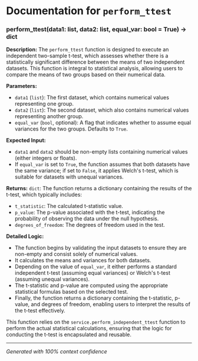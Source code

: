 # Documentation for `perform_ttest`

### perform_ttest(data1: list, data2: list, equal_var: bool = True) -> dict

**Description:**
The `perform_ttest` function is designed to execute an independent two-sample t-test, which assesses whether there is a statistically significant difference between the means of two independent datasets. This function is integral to statistical analysis, allowing users to compare the means of two groups based on their numerical data.

**Parameters:**
- `data1` (`list`): The first dataset, which contains numerical values representing one group.
- `data2` (`list`): The second dataset, which also contains numerical values representing another group.
- `equal_var` (`bool`, optional): A flag that indicates whether to assume equal variances for the two groups. Defaults to `True`.

**Expected Input:**
- `data1` and `data2` should be non-empty lists containing numerical values (either integers or floats). 
- If `equal_var` is set to `True`, the function assumes that both datasets have the same variance; if set to `False`, it applies Welch's t-test, which is suitable for datasets with unequal variances.

**Returns:**
`dict`: The function returns a dictionary containing the results of the t-test, which typically includes:
- `t_statistic`: The calculated t-statistic value.
- `p_value`: The p-value associated with the t-test, indicating the probability of observing the data under the null hypothesis.
- `degrees_of_freedom`: The degrees of freedom used in the test.

**Detailed Logic:**
- The function begins by validating the input datasets to ensure they are non-empty and consist solely of numerical values.
- It calculates the means and variances for both datasets.
- Depending on the value of `equal_var`, it either performs a standard independent t-test (assuming equal variances) or Welch's t-test (assuming unequal variances).
- The t-statistic and p-value are computed using the appropriate statistical formulas based on the selected test.
- Finally, the function returns a dictionary containing the t-statistic, p-value, and degrees of freedom, enabling users to interpret the results of the t-test effectively. 

This function relies on the `service.perform_independent_ttest` function to perform the actual statistical calculations, ensuring that the logic for conducting the t-test is encapsulated and reusable.

---
*Generated with 100% context confidence*
